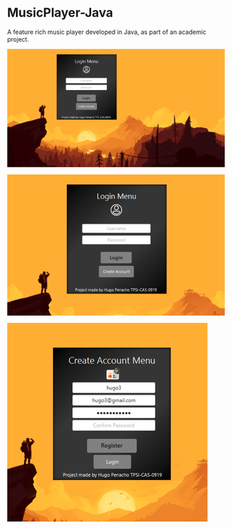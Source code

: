 # MusicPlayer-Java
A feature rich music player developed in Java, as part of an academic project.


![login](/readmeFiles/login.apng)

![accountCreation](/readmeFiles/accountCreation.apng)

![passwordcheckAccCreation](/readmeFiles/passwordcheckAccCreation.apng)

